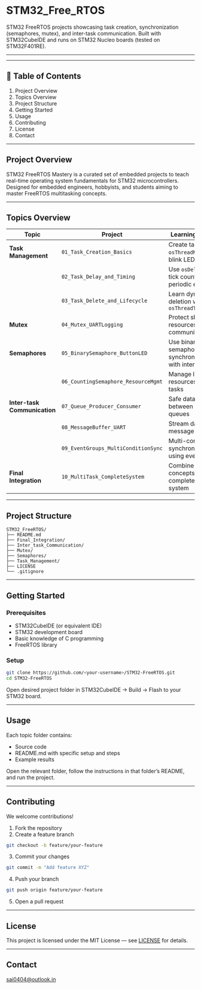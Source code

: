 # STM32_Free_RTOS
STM32 FreeRTOS  projects  showcasing task creation, synchronization (semaphores, mutex), and inter-task communication. Built with STM32CubeIDE and runs on STM32 Nucleo boards (tested on STM32F401RE).

---


---

## 📌 Table of Contents

1. Project Overview
2. Topics Overview
3. Project Structure
4. Getting Started
5. Usage
6. Contributing
7. License
8. Contact

---

## Project Overview

STM32 FreeRTOS Mastery is a curated set of embedded projects to teach real-time operating system fundamentals for STM32 microcontrollers.
Designed for embedded engineers, hobbyists, and students aiming to master FreeRTOS multitasking concepts.

---

## Topics Overview

| Topic                        | Project                             | Learning Outcome                                          |
| ---------------------------- | ----------------------------------- | --------------------------------------------------------- |
| **Task Management**          | `01_Task_Creation_Basics`           | Create tasks using `osThreadNew()` and blink LEDs         |
|                              | `02_Task_Delay_and_Timing`          | Use `osDelay()` and tick counts for periodic execution    |
|                              | `03_Task_Delete_and_Lifecycle`      | Learn dynamic task deletion with `osThreadTerminate()`    |
| **Mutex**                    | `04_Mutex_UARTLogging`              | Protect shared resources for safe communication           |
| **Semaphores**               | `05_BinarySemaphore_ButtonLED`      | Use binary semaphores for synchronization with interrupts |
|                              | `06_CountingSemaphore_ResourceMgmt` | Manage limited resources between tasks                    |
| **Inter-task Communication** | `07_Queue_Producer_Consumer`        | Safe data transfer between tasks using queues             |
|                              | `08_MessageBuffer_UART`             | Stream data using message buffers                         |
|                              | `09_EventGroups_MultiConditionSync` | Multi-condition task synchronization using event groups   |
| **Final Integration**        | `10_MultiTask_CompleteSystem`       | Combine all concepts into one complete STM32 system       |

---

## Project Structure

```
STM32_FreeRTOS/
├── README.md
├── Final_Integration/
├── Inter_task_Communication/
├── Mutex/
├── Semaphores/
├── Task_Management/
├── LICENSE
└── .gitignore
```

---

## Getting Started

### Prerequisites

* STM32CubeIDE (or equivalent IDE)
* STM32 development board
* Basic knowledge of C programming
* FreeRTOS library

### Setup

```bash
git clone https://github.com/<your-username>/STM32-FreeRTOS.git
cd STM32-FreeRTOS
```

Open desired project folder in STM32CubeIDE → Build → Flash to your STM32 board.

---

## Usage

Each topic folder contains:

* Source code
* README.md with specific setup and steps
* Example results

Open the relevant folder, follow the instructions in that folder’s README, and run the project.

---

## Contributing

We welcome contributions!

1. Fork the repository
2. Create a feature branch

```bash
git checkout -b feature/your-feature
```

3. Commit your changes

```bash
git commit -m "Add feature XYZ"
```

4. Push your branch

```bash
git push origin feature/your-feature
```

5. Open a pull request

---

## License

This project is licensed under the MIT License — see [LICENSE](LICENSE) for details.

---

## Contact
sai0404@outlook.in

